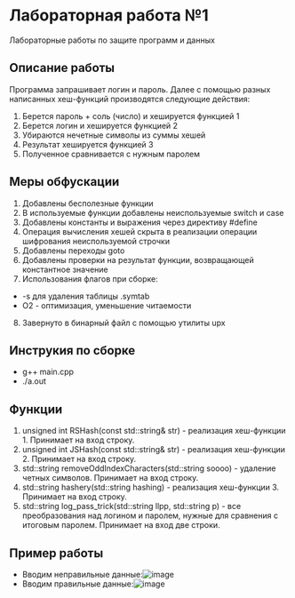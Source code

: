 # Лабораторная работа №1
Лабораторные работы по защите программ и данных
## Описание работы
Программа запрашивает логин и пароль.
Далее с помощью разных написанных хеш-функций производятся следующие действия:
1. Берется пароль + соль (число) и хешируется функцией 1
2. Берется логин и хешируется функцией 2
3. Убираются нечетные символы из суммы хешей
4. Результат хешируется функцией 3
5. Полученное сравнивается с нужным паролем 

## Меры обфускации

1. Добавлены бесполезные функции
2. В используемые функции добавлены неиспользуемые switch и case
3. Добавлены константы и выражения через директиву #define
4. Операция вычисления хешей скрыта в реализации операции шифрования неиспользуемой строчки
5. Добавлены переходы goto
6. Добавлены проверки на результат функции, возвращающей константное значение
7. Использования флагов при сборке:
  - -s для удаления таблицы .symtab
  - O2 - оптимизация, уменьшение читаемости
8. Завернуто в бинарный файл с помощью утилиты upx

## Инструкия по сборке
- g++ main.cpp
- ./a.out

## Функции
1. unsigned int RSHash(const std::string& str) - реализация хеш-функции 1. Принимает на вход строку.
2. unsigned int JSHash(const std::string& str) - реализация хеш-функции 2. Принимает на вход строку.
3. std::string removeOddIndexCharacters(std::string soooo) - удаление четных символов. Принимает на вход строку.
4. std::string hashery(std::string hashing) - реализация хеш-функции 3. Принимает на вход строку.
5. std::string log_pass_trick(std::string llpp, std::string p) - все преобразования над логином и паролем, нужные для сравнения с итоговым паролем. Принимает на вход две строки.

## Пример работы
- Вводим неправильные данные:![image](https://user-images.githubusercontent.com/55959207/143964313-df8a80ac-0b6a-42c0-9c98-a3d390434df3.png)
- Вводим правильные данные:![image](https://user-images.githubusercontent.com/55959207/143964408-164ce8ff-e11e-4b1d-bc1e-101c38ce592e.png)


